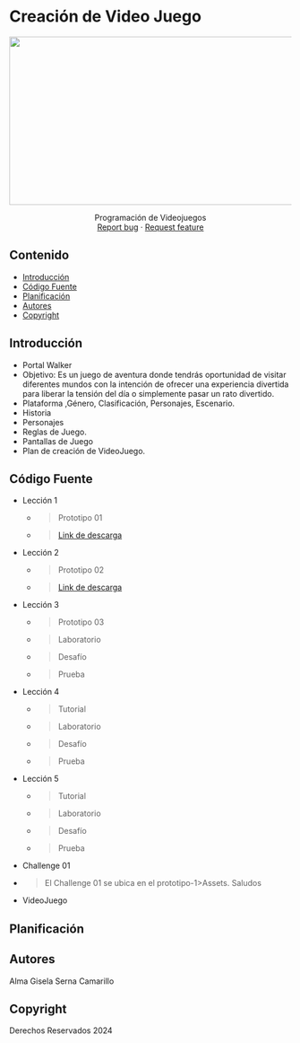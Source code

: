 # Creación de Video Juego
<p align="center">
    <img src="https://wallpapercave.com/wp/wp7854191.jpg" alt="Logo" width=1200 height=300>

  <p align="center">
    Programación de Videojuegos 
    <br>
    <a href="https://reponame/issues/new?template=bug.md">Report bug</a>
    ·
    <a href="https://reponame/issues/new?template=feature.md&labels=feature">Request feature</a>
  </p>
</p>


## Contenido

- [Introducción](#introducción)
- [Código Fuente](#código-fuente)
- [Planificación](#planificación)
- [Autores](#autores)
- [Copyright](#copyright)


## Introducción

- Portal Walker
- Objetivo: Es un juego de aventura donde tendrás oportunidad de visitar diferentes mundos con la intención de ofrecer una experiencia divertida para liberar la tensión del día o simplemente pasar un rato divertido.
- Plataforma ,Género, Clasificación, Personajes, Escenario.
- Historia
- Personajes
- Reglas de Juego.
- Pantallas de Juego
- Plan de creación de VideoJuego.

## Código Fuente

* Lección 1
  * > Prototipo 01
  * ><a href="https://github.com/ProgramacionVideojuegos2/Prototipo-1/tree/main">Link de descarga</a>
* Lección 2
  * > Prototipo 02 
  * ><a href="https://github.com/ProgramacionVideojuegos2/Prototipo2">Link de descarga</a>
* Lección 3
  * > Prototipo 03
  * > Laboratorio
  * > Desafío
  * > Prueba
* Lección 4
  * > Tutorial
  * > Laboratorio
  * > Desafío
  * > Prueba
* Lección 5
  * > Tutorial
  * > Laboratorio
  * > Desafío
  * > Prueba
* Challenge 01
 * > El Challenge 01 se ubica en el prototipo-1>Assets.
Saludos
   
* VideoJuego

## Planificación

## Autores
Alma Gisela Serna Camarillo

## Copyright
Derechos Reservados 2024
